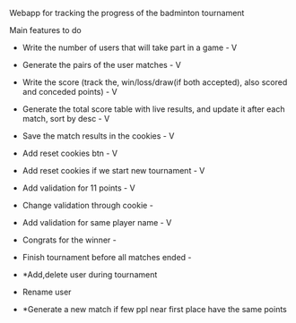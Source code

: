 Webapp for tracking the progress of the badminton tournament

Main features to do

- Write the number of users that will take part in a game - V
- Generate the pairs of the user matches - V
- Write the score (track the, win/loss/draw(if both accepted), also scored and conceded points) - V
- Generate the total score table with live results, and update it after each match, sort by desc - V
- Save the match results in the cookies - V
- Add reset cookies btn - V
- Add reset cookies if we start new tournament - V
- Add validation for 11 points - V
- Change validation through cookie -
- Add validation for same player name - V
- Congrats for the winner -
- Finish tournament before all matches ended -

- \*Add,delete user during tournament
- Rename user
- \*Generate a new match if few ppl near first place have the same points
